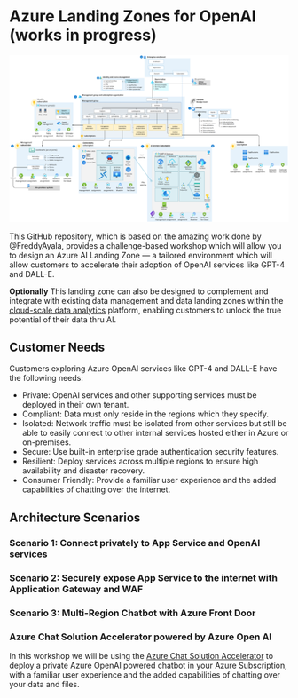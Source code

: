 # Azure Landing Zones for OpenAI (works in progress)

![Azure AI Landing Zone](AIArchitecture.png "Azure AI Landing Zone")

This GitHub repository, which is based on the amazing work done by @FreddyAyala, provides a challenge-based workshop which will allow you to design an Azure AI Landing Zone — a tailored environment which will allow customers to accelerate their adoption of OpenAI services like GPT-4 and DALL-E.

**Optionally** This landing zone can also be designed to complement and integrate with existing data management and data landing zones within the [cloud-scale data analytics](https://learn.microsoft.com/en-us/azure/cloud-adoption-framework/scenarios/cloud-scale-analytics/) platform, enabling customers to unlock the true potential of their data thru AI.

## Customer Needs

Customers exploring Azure OpenAI services like GPT-4 and DALL-E have the following needs:

- Private: OpenAI services and other supporting services must be deployed in their own tenant.
- Compliant: Data must only reside in the regions which they specify.
- Isolated: Network traffic must be isolated from other services but still be able to easily connect to other internal services hosted either in Azure or on-premises.
- Secure: Use built-in enterprise grade authentication security features.
- Resilient: Deploy services across multiple regions to ensure high availability and disaster recovery.
- Consumer Friendly: Provide a familiar user experience and the added capabilities of chatting over the internet.

## Architecture Scenarios

### Scenario 1: Connect privately to App Service and OpenAI services
### Scenario 2: Securely expose App Service to the internet with Application Gateway and WAF
### Scenario 3: Multi-Region Chatbot with Azure Front Door

### Azure Chat Solution Accelerator powered by Azure Open AI

In this workshop we will be using the [Azure Chat Solution Accelerator](https://github.com/microsoft/azurechat/tree/main) to deploy a private Azure OpenAI powered chatbot in your Azure Subscription, with a familiar user experience and the added capabilities of chatting over your data and files.
